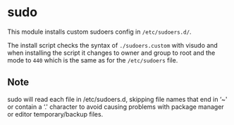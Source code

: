 # sudo

This module installs custom sudoers config in `/etc/sudoers.d/`.

The install script checks the syntax of `./sudoers.custom` with visudo
and when installing the script it changes to owner and group to root and
the mode to `440` which is the same as for the `/etc/sudoers` file.

## Note

sudo will read each file in /etc/sudoers.d, skipping file names that
end in ‘~' or contain a ‘.' character to avoid causing problems with
package manager or editor temporary/backup files.
